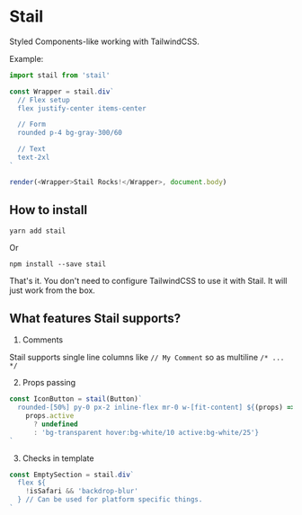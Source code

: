 # Stail

Styled Components-like working with TailwindCSS.

Example:

```ts
import stail from 'stail'

const Wrapper = stail.div`
  // Flex setup
  flex justify-center items-center

  // Form
  rounded p-4 bg-gray-300/60

  // Text
  text-2xl
`

render(<Wrapper>Stail Rocks!</Wrapper>, document.body)
```

## How to install

```
yarn add stail
```

Or

```
npm install --save stail
```

That's it. You don't need to configure TailwindCSS to use it with Stail. It will just work from the box.

## What features Stail supports?

1. Comments

Stail supports single line columns like `// My Comment` so as multiline `/* ... */`

2. Props passing

```ts
const IconButton = stail(Button)`
  rounded-[50%] py-0 px-2 inline-flex mr-0 w-[fit-content] ${(props) =>
    props.active
      ? undefined
      : 'bg-transparent hover:bg-white/10 active:bg-white/25'}
`
```

3. Checks in template

```ts
const EmptySection = stail.div`
  flex ${
    !isSafari && 'backdrop-blur'
  } // Can be used for platform specific things.
`
```
